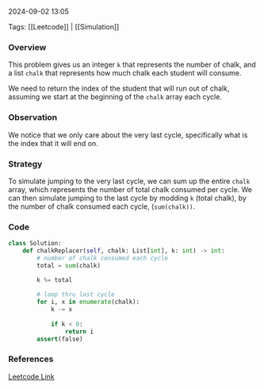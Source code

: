 
2024-09-02 13:05

Tags: [[Leetcode]] | [[Simulation]]


### Overview
This problem gives us an integer `k` that represents the number of chalk, and a list `chalk` that represents how much chalk each student will consume. 

We need to return the index of the student that will run out of chalk, assuming we start at the beginning of the `chalk` array each cycle.

### Observation
We notice that we only care about the very last cycle, specifically what is the index that it will end on.

### Strategy
To simulate jumping to the very last cycle, we can sum up the entire `chalk` array, which represents the number of total chalk consumed per cycle. We can then simulate jumping to the last cycle by modding `k` (total chalk), by the number of chalk consumed each cycle, (`sum(chalk))`.

### Code
```python
class Solution:
    def chalkReplacer(self, chalk: List[int], k: int) -> int:
        # number of chalk consumed each cycle
        total = sum(chalk)

        k %= total
    
        # loop thru last cycle  
        for i, x in enumerate(chalk):
            k -= x
            
            if k < 0:
                return i
        assert(false)
```

### References
[Leetcode Link]()

